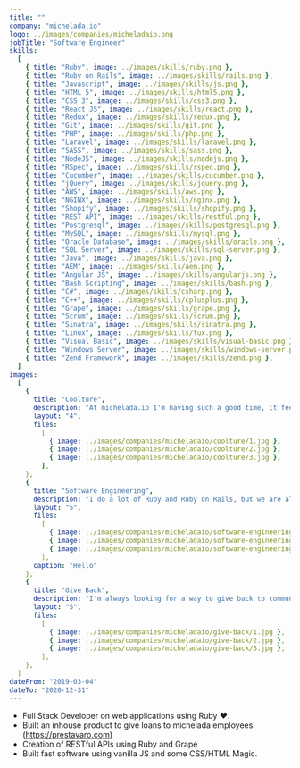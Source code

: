 ```yaml
---
title: ""
company: "michelada.io"
logo: ../images/companies/micheladaio.png
jobTitle: "Software Engineer"
skills:
  [
    { title: "Ruby", image: ../images/skills/ruby.png },
    { title: "Ruby on Rails", image: ../images/skills/rails.png },
    { title: "Javascript", image: ../images/skills/js.png },
    { title: "HTML 5", image: ../images/skills/html5.png },
    { title: "CSS 3", image: ../images/skills/css3.png },
    { title: "React JS", image: ../images/skills/react.png },
    { title: "Redux", image: ../images/skills/redux.png },
    { title: "Git", image: ../images/skills/git.png },
    { title: "PHP", image: ../images/skills/php.png },
    { title: "Laravel", image: ../images/skills/laravel.png },
    { title: "SASS", image: ../images/skills/sass.png },
    { title: "NodeJS", image: ../images/skills/nodejs.png },
    { title: "RSpec", image: ../images/skills/rspec.png },
    { title: "Cucumber", image: ../images/skills/cucumber.png },
    { title: "jQuery", image: ../images/skills/jquery.png },
    { title: "AWS", image: ../images/skills/aws.png },
    { title: "NGINX", image: ../images/skills/nginx.png },
    { title: "Shopify", image: ../images/skills/shopify.png },
    { title: "REST API", image: ../images/skills/restful.png },
    { title: "Postgresql", image: ../images/skills/postgresql.png },
    { title: "MySQL", image: ../images/skills/mysql.png },
    { title: "Oracle Database", image: ../images/skills/oracle.png },
    { title: "SQL Server", image: ../images/skills/sql-server.png },
    { title: "Java", image: ../images/skills/java.png },
    { title: "AEM", image: ../images/skills/aem.png },
    { title: "Angular JS", image: ../images/skills/angularjs.png },
    { title: "Bash Scripting", image: ../images/skills/bash.png },
    { title: "C#", image: ../images/skills/csharp.png },
    { title: "C++", image: ../images/skills/cplusplus.png },
    { title: "Grape", image: ../images/skills/grape.png },
    { title: "Scrum", image: ../images/skills/scrum.png },
    { title: "Sinatra", image: ../images/skills/sinatra.png },
    { title: "Linux", image: ../images/skills/tux.png },
    { title: "Visual Basic", image: ../images/skills/visual-basic.png },
    { title: "Windows Server", image: ../images/skills/windows-server.png },
    { title: "Zend Framework", image: ../images/skills/zend.png },
  ]
images:
  [
    {
      title: "Coolture",
      description: "At michelada.io I'm having such a good time, it feels like a bunch of friends doing what we love most.",
      layout: "4",
      files:
        [
          { image: ../images/companies/micheladaio/coolture/1.jpg },
          { image: ../images/companies/micheladaio/coolture/2.jpg },
          { image: ../images/companies/micheladaio/coolture/3.jpg },
        ],
    },
    {
      title: "Software Engineering",
      description: "I do a lot of Ruby and Ruby on Rails, but we are always challenged to do some other stuff like devops and frontend.",
      layout: "5",
      files:
        [
          { image: ../images/companies/micheladaio/software-engineering/padawan.jpg },
          { image: ../images/companies/micheladaio/software-engineering/hackorama.jpg },
          { image: ../images/companies/micheladaio/software-engineering/rails-bridge.jpg },
        ],
      caption: "Hello"
    },
    {
      title: "Give Back",
      description: "I'm always looking for a way to give back to communities: meetups, conferences, workshops, lighting-talks",
      layout: "5",
      files:
        [
          { image: ../images/companies/micheladaio/give-back/1.jpg },
          { image: ../images/companies/micheladaio/give-back/2.jpg },
          { image: ../images/companies/micheladaio/give-back/3.jpg },
        ],
    },
  ]
dateFrom: "2019-03-04"
dateTo: "2020-12-31"
---
```


- Full Stack Developer on web applications using Ruby ❤️.
- Built an inhouse product to give loans to michelada employees. (https://prestavaro.com)
- Creation of RESTful APIs using Ruby and Grape
- Built fast software using vanilla JS and some CSS/HTML Magic.